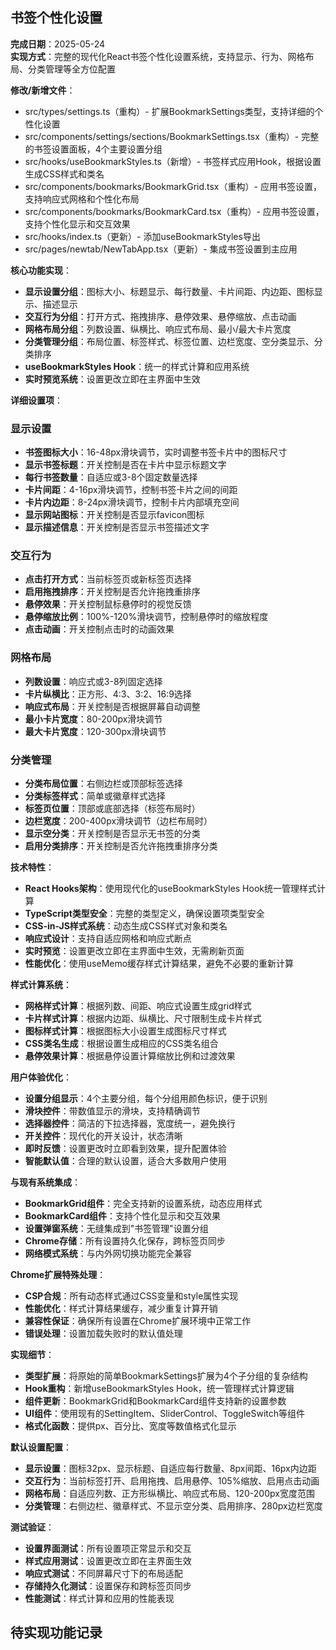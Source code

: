 ## 书签个性化设置
**完成日期**：2025-05-24  
**实现方式**：完整的现代化React书签个性化设置系统，支持显示、行为、网格布局、分类管理等全方位配置

**修改/新增文件**：
- src/types/settings.ts（重构）- 扩展BookmarkSettings类型，支持详细的个性化设置
- src/components/settings/sections/BookmarkSettings.tsx（重构）- 完整的书签设置面板，4个主要设置分组
- src/hooks/useBookmarkStyles.ts（新增）- 书签样式应用Hook，根据设置生成CSS样式和类名
- src/components/bookmarks/BookmarkGrid.tsx（重构）- 应用书签设置，支持响应式网格和个性化布局
- src/components/bookmarks/BookmarkCard.tsx（重构）- 应用书签设置，支持个性化显示和交互效果
- src/hooks/index.ts（更新）- 添加useBookmarkStyles导出
- src/pages/newtab/NewTabApp.tsx（更新）- 集成书签设置到主应用

**核心功能实现**：
- **显示设置分组**：图标大小、标题显示、每行数量、卡片间距、内边距、图标显示、描述显示
- **交互行为分组**：打开方式、拖拽排序、悬停效果、悬停缩放、点击动画
- **网格布局分组**：列数设置、纵横比、响应式布局、最小/最大卡片宽度
- **分类管理分组**：布局位置、标签样式、标签位置、边栏宽度、空分类显示、分类排序
- **useBookmarkStyles Hook**：统一的样式计算和应用系统
- **实时预览系统**：设置更改立即在主界面中生效

**详细设置项**：

### 显示设置
- **书签图标大小**：16-48px滑块调节，实时调整书签卡片中的图标尺寸
- **显示书签标题**：开关控制是否在卡片中显示标题文字
- **每行书签数量**：自适应或3-8个固定数量选择
- **卡片间距**：4-16px滑块调节，控制书签卡片之间的间距
- **卡片内边距**：8-24px滑块调节，控制卡片内部填充空间
- **显示网站图标**：开关控制是否显示favicon图标
- **显示描述信息**：开关控制是否显示书签描述文字

### 交互行为
- **点击打开方式**：当前标签页或新标签页选择
- **启用拖拽排序**：开关控制是否允许拖拽重排序
- **悬停效果**：开关控制鼠标悬停时的视觉反馈
- **悬停缩放比例**：100%-120%滑块调节，控制悬停时的缩放程度
- **点击动画**：开关控制点击时的动画效果

### 网格布局
- **列数设置**：响应式或3-8列固定选择
- **卡片纵横比**：正方形、4:3、3:2、16:9选择
- **响应式布局**：开关控制是否根据屏幕自动调整
- **最小卡片宽度**：80-200px滑块调节
- **最大卡片宽度**：120-300px滑块调节

### 分类管理
- **分类布局位置**：右侧边栏或顶部标签选择
- **分类标签样式**：简单或徽章样式选择
- **标签页位置**：顶部或底部选择（标签布局时）
- **边栏宽度**：200-400px滑块调节（边栏布局时）
- **显示空分类**：开关控制是否显示无书签的分类
- **启用分类排序**：开关控制是否允许拖拽重排序分类

**技术特性**：
- **React Hooks架构**：使用现代化的useBookmarkStyles Hook统一管理样式计算
- **TypeScript类型安全**：完整的类型定义，确保设置项类型安全
- **CSS-in-JS样式系统**：动态生成CSS样式对象和类名
- **响应式设计**：支持自适应网格和响应式断点
- **实时预览**：设置更改立即在主界面中生效，无需刷新页面
- **性能优化**：使用useMemo缓存样式计算结果，避免不必要的重新计算

**样式计算系统**：
- **网格样式计算**：根据列数、间距、响应式设置生成grid样式
- **卡片样式计算**：根据内边距、纵横比、尺寸限制生成卡片样式
- **图标样式计算**：根据图标大小设置生成图标尺寸样式
- **CSS类名生成**：根据设置生成相应的CSS类名组合
- **悬停效果计算**：根据悬停设置计算缩放比例和过渡效果

**用户体验优化**：
- **设置分组显示**：4个主要分组，每个分组用颜色标识，便于识别
- **滑块控件**：带数值显示的滑块，支持精确调节
- **选择器控件**：简洁的下拉选择器，宽度统一，避免换行
- **开关控件**：现代化的开关设计，状态清晰
- **即时反馈**：设置更改时立即看到效果，提升配置体验
- **智能默认值**：合理的默认设置，适合大多数用户使用

**与现有系统集成**：
- **BookmarkGrid组件**：完全支持新的设置系统，动态应用样式
- **BookmarkCard组件**：支持个性化显示和交互效果
- **设置弹窗系统**：无缝集成到"书签管理"设置分组
- **Chrome存储**：所有设置持久化保存，跨标签页同步
- **网络模式系统**：与内外网切换功能完全兼容

**Chrome扩展特殊处理**：
- **CSP合规**：所有动态样式通过CSS变量和style属性实现
- **性能优化**：样式计算结果缓存，减少重复计算开销
- **兼容性保证**：确保所有设置在Chrome扩展环境中正常工作
- **错误处理**：设置加载失败时的默认值处理

**实现细节**：
- **类型扩展**：将原始的简单BookmarkSettings扩展为4个子分组的复杂结构
- **Hook重构**：新增useBookmarkStyles Hook，统一管理样式计算逻辑
- **组件更新**：BookmarkGrid和BookmarkCard组件支持新的设置参数
- **UI组件**：使用现有的SettingItem、SliderControl、ToggleSwitch等组件
- **格式化函数**：提供px、百分比、宽度等数值格式化显示

**默认设置配置**：
- **显示设置**：图标32px、显示标题、自适应每行数量、8px间距、16px内边距
- **交互行为**：当前标签打开、启用拖拽、启用悬停、105%缩放、启用点击动画
- **网格布局**：自适应列数、正方形纵横比、响应式布局、120-200px宽度范围
- **分类管理**：右侧边栏、徽章样式、不显示空分类、启用排序、280px边栏宽度

**测试验证**：
- **设置界面测试**：所有设置项正常显示和交互
- **样式应用测试**：设置更改立即在主界面生效
- **响应式测试**：不同屏幕尺寸下的布局适配
- **存储持久化测试**：设置保存和跨标签页同步
- **性能测试**：样式计算和应用的性能表现

## 待实现功能记录
